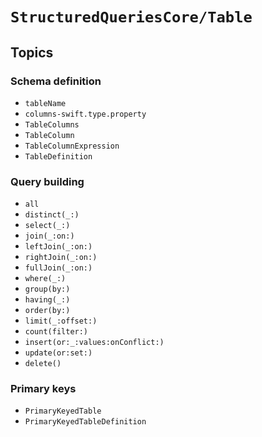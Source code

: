 # ``StructuredQueriesCore/Table``

## Topics

### Schema definition

- ``tableName``
- ``columns-swift.type.property``
- ``TableColumns``
- ``TableColumn``
- ``TableColumnExpression``
- ``TableDefinition``

### Query building

- ``all``
- ``distinct(_:)``
- ``select(_:)``
- ``join(_:on:)``
- ``leftJoin(_:on:)``
- ``rightJoin(_:on:)``
- ``fullJoin(_:on:)``
- ``where(_:)``
- ``group(by:)``
- ``having(_:)``
- ``order(by:)``
- ``limit(_:offset:)``
- ``count(filter:)``
- ``insert(or:_:values:onConflict:)``
- ``update(or:set:)``
- ``delete()``

### Primary keys

- ``PrimaryKeyedTable``
- ``PrimaryKeyedTableDefinition``
